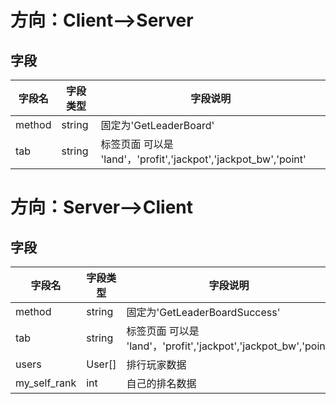 # 方向：Client-->Server

## 字段

| 字段名 | 字段类型 | 字段说明 |
|-------|-------|-------|
| method  | string  | 固定为'GetLeaderBoard'  |
| tab  | string  | 标签页面 可以是 'land'，'profit','jackpot','jackpot_bw','point'  |

# 方向：Server-->Client

## 字段

| 字段名 | 字段类型 | 字段说明 |
|-------|-------|-------|
| method  | string  | 固定为'GetLeaderBoardSuccess'  |
| tab  | string  | 标签页面 可以是 'land'，'profit','jackpot','jackpot_bw','point'   |
| users  | User[]  | 排行玩家数据  |
| my_self_rank  | int  | 自己的排名数据  |

